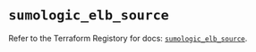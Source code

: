# `sumologic_elb_source`

Refer to the Terraform Registory for docs: [`sumologic_elb_source`](https://www.terraform.io/docs/providers/sumologic/r/elb_source).
